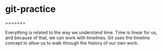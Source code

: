 # git-practice
=======

Everything is related to the way we understand time. Time is linear for us, and because of that, we can work with timelines. Git uses the timeline concept to allow us to walk through the history of our own work.

